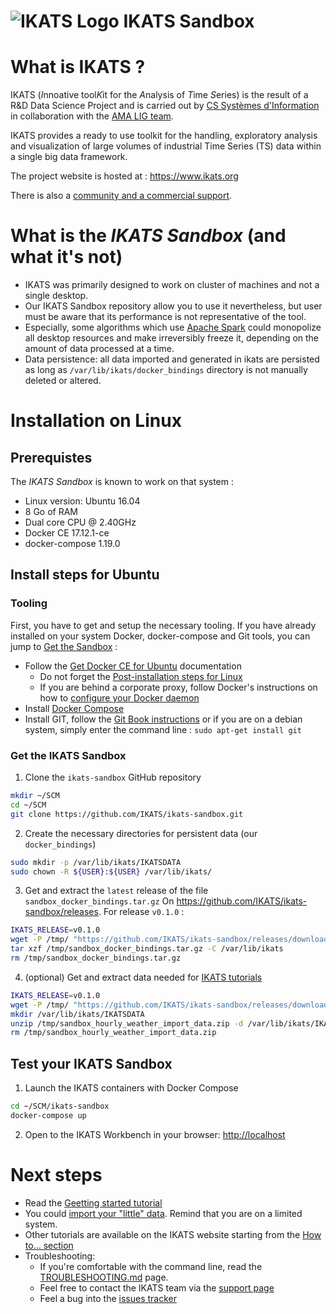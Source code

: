 ![IKATS Logo](https://ikats.github.io/img/Logo-ikats-icon.png) IKATS Sandbox
=====================

# What is IKATS ?

  IKATS (*I*nnoative tool*K*it for the *A*nalysis of *T*ime *S*eries) is the result of a R&D Data Science Project and is carried out by [CS Systèmes d'Information](http://www.c-s.fr) in collaboration with the [AMA LIG team](http://ama.liglab.fr/).

  IKATS provides a ready to use toolkit for the handling, exploratory analysis and visualization of large volumes of industrial Time Series (TS) data within a single big data framework.

  The project website is hosted at : https://www.ikats.org

  There is also a [community and a commercial support](https://ikats.org/support.html).

# What is the *IKATS Sandbox* (and what it's not)

  * IKATS was primarily designed to work on cluster of machines and not a single desktop.
  * Our IKATS Sandbox repository allow you to use it nevertheless, but user must be aware that its performance is not representative of the tool.
  * Especially, some algorithms which use [Apache Spark](https://spark.apache.org/) could monopolize all desktop resources and make irreversibly freeze it, depending on the amount of data processed at a time.
  * Data persistence: all data imported and generated in ikats are persisted as long as `/var/lib/ikats/docker_bindings` directory is not manually deleted or altered.

# Installation on Linux

## Prerequistes

The *IKATS Sandbox* is known to work on that system :
* Linux version: Ubuntu 16.04
* 8 Go of RAM
* Dual core CPU @ 2.40GHz
* Docker CE 17.12.1-ce
* docker-compose 1.19.0

## Install steps for Ubuntu

### Tooling

First, you have to get and setup the necessary tooling. If you have already installed on your system Docker, docker-compose and Git tools, you can jump to [Get the Sandbox](#get-the-ikats-sandbox) :

* Follow the [Get Docker CE for Ubuntu](https://docs.docker.com/install/linux/docker-ce/ubuntu/) documentation
  * Do not forget the [Post-installation steps for Linux](https://docs.docker.com/install/linux/linux-postinstall/)
  * If you are behind a corporate proxy, follow Docker's instructions on how to [configure your Docker daemon](https://docs.docker.com/config/daemon/systemd/#httphttps-proxy])
* Install [Docker Compose](https://docs.docker.com/compose/install/)
* Install GIT, follow the [Git Book instructions](https://git-scm.com/book/en/v2/Getting-Started-Installing-Git) or if you are on a debian system, simply enter the command line : `sudo apt-get install git`

### Get the IKATS Sandbox

1. Clone the `ikats-sandbox` GitHub repository
  ```bash
  mkdir ~/SCM
  cd ~/SCM
  git clone https://github.com/IKATS/ikats-sandbox.git
  ```
2. Create the necessary directories for persistent data (our `docker_bindings`)
  ```bash
  sudo mkdir -p /var/lib/ikats/IKATSDATA
  sudo chown -R ${USER}:${USER} /var/lib/ikats/
  ```
3. Get and extract the `latest` release of the file `sandbox_docker_bindings.tar.gz` On https://github.com/IKATS/ikats-sandbox/releases.
  For release `v0.1.0` :
  ```bash
  IKATS_RELEASE=v0.1.0
  wget -P /tmp/ "https://github.com/IKATS/ikats-sandbox/releases/download/${IKATS_RELEASE}/sandbox_docker_bindings.tar.gz"
  tar xzf /tmp/sandbox_docker_bindings.tar.gz -C /var/lib/ikats
  rm /tmp/sandbox_docker_bindings.tar.gz
  ```
4. (optional) Get and extract data needed for [IKATS tutorials](https://ikats.org/tutorials.html)
  ```bash
  IKATS_RELEASE=v0.1.0
  wget -P /tmp/ "https://github.com/IKATS/ikats-sandbox/releases/download/${IKATS_RELEASE}/sandbox_hourly_weather_import_data.zip"
  mkdir /var/lib/ikats/IKATSDATA
  unzip /tmp/sandbox_hourly_weather_import_data.zip -d /var/lib/ikats/IKATSDATA
  rm /tmp/sandbox_hourly_weather_import_data.zip
  ```

## Test your IKATS Sandbox

1. Launch the IKATS containers with Docker Compose
  ```bash
  cd ~/SCM/ikats-sandbox
  docker-compose up
  ```
2. Open to the IKATS Workbench in your browser: [http://localhost](http://localhost)

# Next steps

  * Read the [Geetting started tutorial](https://ikats.github.io/doc/tutorials/tuto_workflow.html)
  * You could [import your "little" data](https://ikats.github.io/doc/tutorials/tuto_imports.html). Remind that you are on a limited system.
  * Other tutorials are available on the IKATS website starting from the [How to... section](https://ikats.github.io/howto.html)
  * Troubleshooting:
      * If you're comfortable with the command line, read the [TROUBLESHOOTING.md](TROUBLESHOOTING.md) page.
      * Feel free to contact the IKATS team via the [support page](https://ikats.org/support.html)
      * Feel a bug into the [issues tracker](https://github.com/IKATS/ikats-sandbox/issues)
